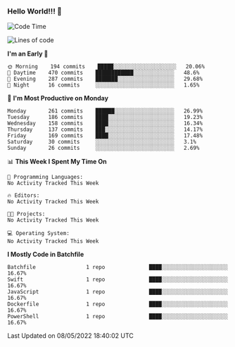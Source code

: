 ### Hello World!!! 👋

<!--
**kekotek/kekotek** is a ✨ _special_ ✨ repository because its `README.md` (this file) appears on your GitHub profile.

Here are some ideas to get you started:

- 🔭 I’m currently working on ...
- 🌱 I’m currently learning ...
- 👯 I’m looking to collaborate on ...
- 🤔 I’m looking for help with ...
- 💬 Ask me about ...
- 📫 How to reach me: ...
- 😄 Pronouns: ...
- ⚡ Fun fact: ...
-->

<!--START_SECTION:waka-->
![Code Time](http://img.shields.io/badge/Code%20Time-0-blue)

![Lines of code](https://img.shields.io/badge/From%20Hello%20World%20I%27ve%20Written-19%20Thousand%20lines%20of%20code-blue)

**I'm an Early 🐤** 

```text
🌞 Morning    194 commits    █████░░░░░░░░░░░░░░░░░░░░   20.06% 
🌆 Daytime    470 commits    ████████████░░░░░░░░░░░░░   48.6% 
🌃 Evening    287 commits    ███████░░░░░░░░░░░░░░░░░░   29.68% 
🌙 Night      16 commits     ░░░░░░░░░░░░░░░░░░░░░░░░░   1.65%

```
📅 **I'm Most Productive on Monday** 

```text
Monday       261 commits    ██████░░░░░░░░░░░░░░░░░░░   26.99% 
Tuesday      186 commits    ████░░░░░░░░░░░░░░░░░░░░░   19.23% 
Wednesday    158 commits    ████░░░░░░░░░░░░░░░░░░░░░   16.34% 
Thursday     137 commits    ███░░░░░░░░░░░░░░░░░░░░░░   14.17% 
Friday       169 commits    ████░░░░░░░░░░░░░░░░░░░░░   17.48% 
Saturday     30 commits     ░░░░░░░░░░░░░░░░░░░░░░░░░   3.1% 
Sunday       26 commits     ░░░░░░░░░░░░░░░░░░░░░░░░░   2.69%

```


📊 **This Week I Spent My Time On** 

```text
💬 Programming Languages: 
No Activity Tracked This Week

🔥 Editors: 
No Activity Tracked This Week

🐱‍💻 Projects: 
No Activity Tracked This Week

💻 Operating System: 
No Activity Tracked This Week

```

**I Mostly Code in Batchfile** 

```text
Batchfile                1 repo              ████░░░░░░░░░░░░░░░░░░░░░   16.67% 
Swift                    1 repo              ████░░░░░░░░░░░░░░░░░░░░░   16.67% 
JavaScript               1 repo              ████░░░░░░░░░░░░░░░░░░░░░   16.67% 
Dockerfile               1 repo              ████░░░░░░░░░░░░░░░░░░░░░   16.67% 
PowerShell               1 repo              ████░░░░░░░░░░░░░░░░░░░░░   16.67%

```



 Last Updated on 08/05/2022 18:40:02 UTC
<!--END_SECTION:waka-->

